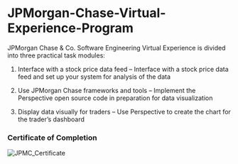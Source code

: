 # JPMorgan-Chase-Virtual-Experience-Program

JPMorgan Chase & Co. Software Engineering Virtual Experience is divided into three practical task modules:

1.	Interface with a stock price data feed – Interface with a stock price data feed and set up your system for analysis of the data

2.	Use JPMorgan Chase frameworks and tools – Implement the Perspective open source code in preparation for data visualization

3.	Display data visually for traders – Use Perspective to create the chart for the trader’s dashboard

### Certificate of Completion

![JPMC_Certificate](https://user-images.githubusercontent.com/76877184/103461120-e5e2ef80-4d41-11eb-9520-3f4ea4da220e.png)
